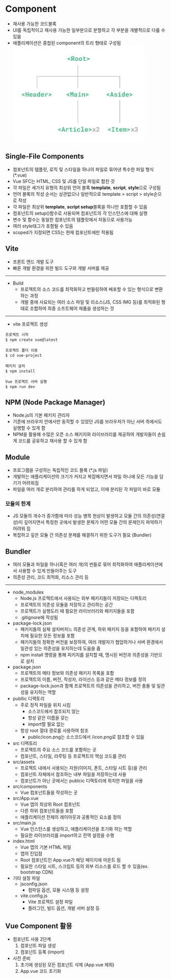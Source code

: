 # Component
- 재사용 가능한 코드블록
- UI를 독립적이고 재사용 가능한 일부분으로 분할하고 각 부분을 개별적으로 다룰 수 있음
- 애플리케이션은 중첩된 component의 트리 형태로 구성됨
![component](./img/component.PNG)

## Single-File Components
- 컴포넌트의 템플릿, 로직 및 스타일을 하나의 파일로 묶어낸 특수한 파일 형식 (*.vue)
- Vue SFC는 HTML, CSS 및 JS를 단일 파일로 합친 것
- 각 파일은 세가지 유형의 최상위 언어 블록 **template**, **script**, **style**으로 구성됨
- 언어 블록의 작성 순서는 상관없으나 일반적으로 template > script > style순으로 작성
- 각 파일은 최상위 **template**, **script setup**블록을 하나만 포함할 수 있음
- 컴포넌트의 setup()함수로 사용되며 컴포넌트의 각 인스턴스에 대해 실행
- 변수 및 함수는 동일한 컴포넌트의 템플릿에서 자동으로 사용가능
- 여러 style태그가 포함될 수 있음
- scoped가 지정되면 CSS는 현재 컴포넌트에만 적용됨

## Vite
- 프론트 엔드 개발 도구
- 빠른 개발 환경을 위한 빌드 도구와 개발 서버를 제공
---
- Build
  - 프로젝트의 소스 코드를 최적화하고 번들링하여 배포할 수 있는 형식으로 변환하는 과정
  - 개발 중에 사요되는 여러 소스 파일 및 리소스(JS, CSS IMG 등)를 최적화된 형태로 조합하여 최종 소프트웨어 제품을 생성하는 것
---
- vite 프로젝트 생성
```
프로젝트 시작
$ npm create vue@latest

프로젝트 폴더 이동
$ cd vue-project

패키지 설치
$ npm install

Vue 프로젝트 서버 실행
$ npm run dev
```

## NPM (Node Package Manager)
- Node.js의 기본 패키지 관리자
- 기존에 브라우저 안에서만 동작할 수 있었던 JS를 브라우저가 아닌 서버 측에서도 실행할 수 있게 함
- NPM을 활용해 수많은 오픈 소스 패키지와 라이브러리를 제공하여 개발자들이 손쉽게 코드를 공유하고 재사용 할 수 있게 함

## Module
- 프로그램을 구성하는 독립적인 코드 블록 (*.js 파일)
- 개발하는 애플리케이션의 크기가 커지고 복잡해지면서 파일 하나에 모든 기능을 담기가 어려워짐
- 파일을 여러 개로 분리하여 관리를 하게 되었고, 이때 분리된 각 파일이 바로 모듈

### 모듈의 한계
- JS 모듈의 개수가 증가함에 따라 성능 병목 현상이 발생하고 모듈 간의 의존성(연결성)이 깊어지면서 특정한 곳에서 발생한 문제가 어떤 모듈 간의 문제인지 파악하기 어려워 짐
- 복잡하고 깊은 모듈 간 의존성 문제를 해결하기 위한 도구가 필요 (Bundler)

## Bundler
- 여러 모듈과 파일을 하나(혹은 여러 개)의 번들로 묶어 최적화하여 애플리케이션에서 사용할 수 있게 만들어주는 도구
- 의존성 관리, 코드 최적화, 리소스 관리 등
---
- node_modules
  - Node.js 프로젝트에서 사용되는 외부 패키지들이 저장되는 디렉토리
  - 프로젝트의 의존성 모듈을 저장하고 관리하는 공간
  - 프로젝트가 실행도리 때 필요한 라이브러리와 패키지들을 포함
  - .gitignore에 작성됨
- package-lock.json
  - 패키지들의 실체 설치버저느 의존성 관계, 하위 패키지 등을 포함하여 패키지 설치에 필요한 모든 정보를 포함
  - 패키지들의 정확한 버전을 보장하여, 여러 개발자가 협업하거나 서버 환경에서 일관성 있는 의존성을 유지하는데 도움을 줌
  - npm install 명령을 통해 피키지를 설치할 때, 명시된 버전과 의존성을 기반으로 설치
- package.json
  - 프로젝트의 메타 정보와 의존성 패키지 목록을 포함
  - 프로젝트의 이름, 버전, 작성자, 라이선스 등과 같은 메타 정보를 정의
  - package-lock.json과 함께 프로젝트의 의존성을 관리하고, 버전 충돌 및 일관성을 유지하는 역할
- publlic 디렉토리
  - 주로 정적 파일을 위치 시킴
    - 소스코드에서 참조되지 않는
    - 항상 같은 이름을 갖는
    - import할 필요 없는
  - 항상 root 절대 경로를 사용하여 참조
    - public/icon.png는 소스코드에서 /icon.png로 참조할 수 있음
- src 디렉토리
  - 프로젝트의 주요 소스 코드를 포함하는 곳
  - 컴포넌트, 스타일, 라루팅 등 프로젝트의 핵심 코드를 관리
- src/assets
  - 프로젝트 내에서 사용되는 자원(이미지, 폰트, 스타일 시트 등)을 관리
  - 컴포넌트 자체에서 참조하는 내부 파일을 저장하는데 사용
  - 컴포넌트가 아닌 곳에서는 publcic 디렉토리에 위치한 파일을 사용
- src/components
  - Vue 컴포넌트들을 작성하는 곳
- src/App.vue
  - Vue 앱의 최상위 Root 컴포넌트
  - 다른 하위 컴포넌트들을 포함
  - 애플리케이션 전체의 레이아웃과 공통적인 요소를 정의
- src/main.js
  - Vue 인스턴스를 생성하고, 애플리케이션을 초기화 하는 역할
  - 필요한 라이브러리를 import하고 전역 설정을 수행
- index.html
  - Vue 앱의 기본 HTML 파일
  - 앱의 진입점
  - Root 컴포넌트인 App.vue가 해당 페이지에 마운트 됨
  - 필요한 스타일 시트, 스크립트 등의 외부 리소스를 로드 할 수 있음(ex. bootstrap CDN)
- 기타 설정 파일
  - jsconfig.json
    - 컴파일 옵션, 모듈 시스템 등 설정
  - vite.config.js
    - Vite 프로젝트 설정 파일
    - 플러그인, 빌드 옵션, 개발 서버 설정 등

## Vue Component 활용
- 컴포넌트 사용 2단계
    1. 컴포넌트 파일 생성
    2. 컴포넌트 등록 (import)
- 사전 준비
    1. 초기에 생성된 모든 컴포넌트 삭제 (App.vue 제외)
    2. App.vue 코드 초기화
